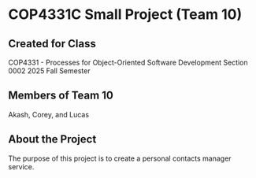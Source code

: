 # COP4331C Small Project (Team 10)

## Created for Class
COP4331 - Processes for Object-Oriented Software Development
Section 0002
2025 Fall Semester

## Members of Team 10
Akash, Corey, and Lucas

## About the Project
The purpose of this project is to create a personal contacts manager service.
